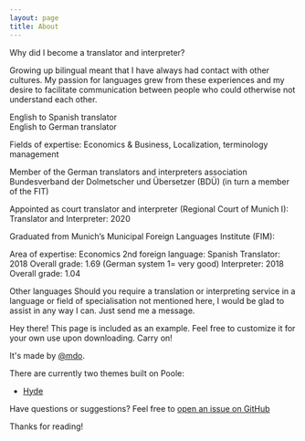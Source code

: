 ```yaml
---
layout: page
title: About
---
```


Why did I become a translator and interpreter?  

Growing up bilingual meant that I have always had contact with other cultures. My passion for languages grew from these experiences and my desire to facilitate communication between people who could otherwise not understand each other.

English to Spanish translator  
English to German translator

Fields of expertise: Economics & Business, Localization, terminology management

Member of the German translators and interpreters association Bundesverband der Dolmetscher und Übersetzer (BDÜ) (in turn a member of the FIT)

Appointed as court translator and interpreter (Regional Court of Munich I):
Translator and Interpreter:  2020

Graduated from Munich’s Municipal Foreign Languages Institute (FIM): 

Area of expertise: Economics
2nd foreign language: Spanish
Translator:   2018  Overall grade: 1.69 (German system 1= very good)
Interpreter:  2018  Overall grade: 1.04

Other languages
Should you require a translation or interpreting service in a language or field of specialisation not mentioned here, I would be glad to assist in any way I can. Just send me a message. 

<p class="message">
  Hey there! This page is included as an example. Feel free to customize it for your own use upon downloading. Carry on!
</p>

It's made by [@mdo](https://twitter.com/mdo).

There are currently two themes built on Poole:

* [Hyde](http://hyde.getpoole.com)

Have questions or suggestions? Feel free to [open an issue on GitHub](https://github.com/poole/issues/new)

Thanks for reading!

